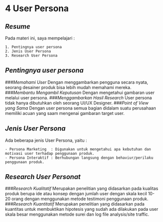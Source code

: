 # 4 User Persona

## _Resume_
Pada materi ini, saya mempelajari :
```
1. Pentingnya user persona
2. Jenis User Persona
3. Research User Persona
```

## _Pentingnya user persona_
###_Memahami User_
Dengan menggambarkan pengguna secara nyata, seorang desainer produk bisa lebih mudah memahami mereka.
###_Membantu Mengambil Keputusan_
Dengan mengetahui gambaran user melalui user persona.
###_Menggambarkan Hasil Research_
User persona tidak hanya dibutuhkan oleh seorang UI/UX Designer.
###_Point of View yang Sama_
Dengan user persona semua bagian didalam suatu perusahaan memiliki acuan yang saam mengenai gambaran target user.

## _Jenis User Persona_
Ada beberapa jenis User Persona, yaitu :
```
- Persona Marketing  : Digunakan untuk mengetahui apa kebutuhan dan motivasi user terhadap penggunaan produk.
- Persona Interaktif : Berhubungan langsung dengan behaviur/perilaku penggunaan produk.
```
## _Research User Personat_
###_Research Kualitatif_
Merupakan penelitian yang didasarkan pada kualitas produk berupa ide atau konsep dengan jumlah user dengan skala kecil 10-20 orang dengan menggunakan metode testimoni penggunaan produk.
###_Research Kuantitatif_
Merupakan penelitian yang didasarkan pada kuantitas untuk membuktikan hipotesis yang sudah ada dilakukan pada user skala besar menggunakan metode surei dan log file analysis/site traffic.
